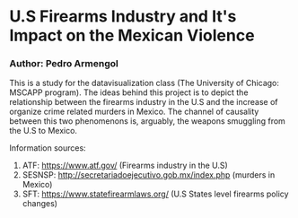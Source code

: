 # U.S Firearms Industry and It's Impact on the Mexican Violence

### Author: Pedro Armengol

This is a study for the datavisualization class (The University of Chicago: MSCAPP program). 
The ideas behind this project is to depict the relationship between the firearms industry 
in the U.S and the increase of organize crime related murders in Mexico. The channel of causality
between this two phenomenons is, arguably, the weapons smuggling from the U.S to Mexico.

Information sources: 

1) ATF: https://www.atf.gov/ (Firearms industry in the U.S)
2) SESNSP: http://secretariadoejecutivo.gob.mx/index.php (murders in Mexico)
3) SFT: https://www.statefirearmlaws.org/ (U.S States level firearms policy changes)



